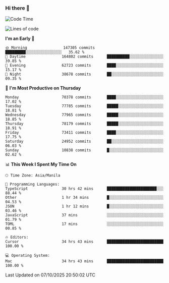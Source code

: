 ### Hi there 👋

<!--START_SECTION:waka-->
![Code Time](http://img.shields.io/badge/Code%20Time-6%2C354%20hrs-blue)

![Lines of code](https://img.shields.io/badge/From%20Hello%20World%20I%27ve%20Written-141.1%20million%20lines%20of%20code-blue)

**I'm an Early 🐤** 

```text
🌞 Morning                147305 commits      █████████░░░░░░░░░░░░░░░░   35.62 % 
🌆 Daytime                164802 commits      ██████████░░░░░░░░░░░░░░░   39.85 % 
🌃 Evening                62723 commits       ████░░░░░░░░░░░░░░░░░░░░░   15.17 % 
🌙 Night                  38678 commits       ██░░░░░░░░░░░░░░░░░░░░░░░   09.35 % 
```
📅 **I'm Most Productive on Thursday** 

```text
Monday                   70378 commits       ████░░░░░░░░░░░░░░░░░░░░░   17.02 % 
Tuesday                  77785 commits       █████░░░░░░░░░░░░░░░░░░░░   18.81 % 
Wednesday                77965 commits       █████░░░░░░░░░░░░░░░░░░░░   18.85 % 
Thursday                 78179 commits       █████░░░░░░░░░░░░░░░░░░░░   18.91 % 
Friday                   73411 commits       ████░░░░░░░░░░░░░░░░░░░░░   17.75 % 
Saturday                 24952 commits       ██░░░░░░░░░░░░░░░░░░░░░░░   06.03 % 
Sunday                   10838 commits       █░░░░░░░░░░░░░░░░░░░░░░░░   02.62 % 
```


📊 **This Week I Spent My Time On** 

```text
🕑︎ Time Zone: Asia/Manila

💬 Programming Languages: 
TypeScript               30 hrs 42 mins      ██████████████████████░░░   88.44 % 
Other                    1 hr 34 mins        █░░░░░░░░░░░░░░░░░░░░░░░░   04.53 % 
JSON                     1 hr 12 mins        █░░░░░░░░░░░░░░░░░░░░░░░░   03.46 % 
JavaScript               37 mins             ░░░░░░░░░░░░░░░░░░░░░░░░░   01.79 % 
TOML                     17 mins             ░░░░░░░░░░░░░░░░░░░░░░░░░   00.85 % 

🔥 Editors: 
Cursor                   34 hrs 43 mins      █████████████████████████   100.00 % 

💻 Operating System: 
Mac                      34 hrs 43 mins      █████████████████████████   100.00 % 
```


 Last Updated on 07/10/2025 20:50:02 UTC
<!--END_SECTION:waka-->


<!--
**rad182/rad182** is a ✨ _special_ ✨ repository because its `README.md` (this file) appears on your GitHub profile.

Here are some ideas to get you started:

- 🔭 I’m currently working on ...
- 🌱 I’m currently learning ...
- 👯 I’m looking to collaborate on ...
- 🤔 I’m looking for help with ...
- 💬 Ask me about ...
- 📫 How to reach me: ...
- 😄 Pronouns: ...
- ⚡ Fun fact: ...
-->
